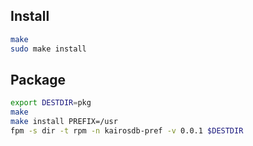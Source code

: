 Install
-------

```bash
make
sudo make install
```

Package
-------

```bash
export DESTDIR=pkg
make
make install PREFIX=/usr
fpm -s dir -t rpm -n kairosdb-pref -v 0.0.1 $DESTDIR
```
